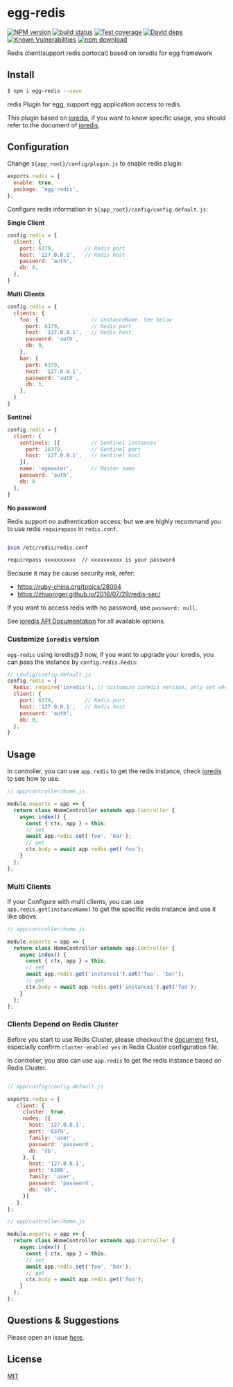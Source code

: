 # egg-redis

[![NPM version][npm-image]][npm-url]
[![build status][travis-image]][travis-url]
[![Test coverage][codecov-image]][codecov-url]
[![David deps][david-image]][david-url]
[![Known Vulnerabilities][snyk-image]][snyk-url]
[![npm download][download-image]][download-url]

[npm-image]: https://img.shields.io/npm/v/egg-redis.svg?style=flat-square
[npm-url]: https://npmjs.org/package/egg-redis
[travis-image]: https://img.shields.io/travis/eggjs/egg-redis.svg?style=flat-square
[travis-url]: https://travis-ci.org/eggjs/egg-redis
[codecov-image]: https://img.shields.io/codecov/c/github/eggjs/egg-redis.svg?style=flat-square
[codecov-url]: https://codecov.io/github/eggjs/egg-redis?branch=master
[david-image]: https://img.shields.io/david/eggjs/egg-redis.svg?style=flat-square
[david-url]: https://david-dm.org/eggjs/egg-redis
[snyk-image]: https://snyk.io/test/npm/egg-redis/badge.svg?style=flat-square
[snyk-url]: https://snyk.io/test/npm/egg-redis
[download-image]: https://img.shields.io/npm/dm/egg-redis.svg?style=flat-square
[download-url]: https://npmjs.org/package/egg-redis

Redis client(support redis portocal) based on ioredis for egg framework

## Install

```bash
$ npm i egg-redis --save
```

redis Plugin for egg, support egg application access to redis.

This plugin based on [ioredis](https://github.com/luin/ioredis), if you want to know specific usage, you should refer to the document of [ioredis](https://github.com/luin/ioredis).

## Configuration

Change `${app_root}/config/plugin.js` to enable redis plugin:

```js
exports.redis = {
  enable: true,
  package: 'egg-redis',
};
```

Configure redis information in `${app_root}/config/config.default.js`:

**Single Client**

```javascript
config.redis = {
  client: {
    port: 6379,          // Redis port
    host: '127.0.0.1',   // Redis host
    password: 'auth',
    db: 0,
  },
}
```

**Multi Clients**

```javascript
config.redis = {
  clients: {
    foo: {                 // instanceName. See below
      port: 6379,          // Redis port
      host: '127.0.0.1',   // Redis host
      password: 'auth',
      db: 0,
    },
    bar: {
      port: 6379,
      host: '127.0.0.1',
      password: 'auth',
      db: 1,
    },
  }
}
```

**Sentinel**

```javascript
config.redis = {
  client: {
    sentinels: [{          // Sentinel instances
      port: 26379,         // Sentinel port  
      host: '127.0.0.1',   // Sentinel host  
    }],
    name: 'mymaster',      // Master name
    password: 'auth',
    db: 0
  },
}
```

**No password**

Redis support no authentication access, but we are highly recommand you to use redis `requirepass` in `redis.conf`.

```bash

$vim /etc/redis/redis.conf

requirepass xxxxxxxxxx  // xxxxxxxxxx is your password

```

Because it may be cause security risk, refer:

- https://ruby-china.org/topics/28094
- https://zhuoroger.github.io/2016/07/29/redis-sec/

If you want to access redis with no password, use `password: null`.

See [ioredis API Documentation](https://github.com/luin/ioredis/blob/master/API.md#new_Redis) for all available options.

### Customize `ioredis` version

`egg-redis` using ioredis@3 now, if you want to upgrade your ioredis, you can pass the instance by `config.redis.Redis`:

```js
// config/config.default.js
config.redis = {
  Redis: require('ioredis'), // customize ioredis version, only set when you needed
  client: {
    port: 6379,          // Redis port
    host: '127.0.0.1',   // Redis host
    password: 'auth',
    db: 0,
  },
}
```

## Usage

In controller, you can use `app.redis` to get the redis instance, check [ioredis](https://github.com/luin/ioredis#basic-usage) to see how to use.

```js
// app/controller/home.js

module.exports = app => {
  return class HomeController extends app.Controller {
    async index() {
      const { ctx, app } = this;
      // set
      await app.redis.set('foo', 'bar');
      // get
      ctx.body = await app.redis.get('foo');
    }
  };
};
```

### Multi Clients

If your Configure with multi clients, you can use `app.redis.get(instanceName)` to get the specific redis instance and use it like above.

```js
// app/controller/home.js

module.exports = app => {
  return class HomeController extends app.Controller {
    async index() {
      const { ctx, app } = this;
      // set
      await app.redis.get('instance1').set('foo', 'bar');
      // get
      ctx.body = await app.redis.get('instance1').get('foo');
    }
  };
};
```


### Clients Depend on Redis Cluster

Before you start to use Redis Cluster, please checkout the [document](https://redis.io/topics/cluster-tutorial) first, especially confirm `cluster-enabled yes` in Redis Cluster configuration file.

In controller, you also can use `app.redis` to get the redis instance based on Redis Cluster.

```js

// app/config/config.default.js

exports.redis = {
   client: {
     cluster: true,
     nodes: [{
       host: '127.0.0.1',
       port: '6379',
       family: 'user',
       password: 'password',
       db: 'db',
     }, {
       host: '127.0.0.1',
       port: '6380',
       family: 'user',
       password: 'password',
       db: 'db',
     }]
   },
};

// app/controller/home.js

module.exports = app => {
  return class HomeController extends app.Controller {
    async index() {
      const { ctx, app } = this;
      // set
      await app.redis.set('foo', 'bar');
      // get
      ctx.body = await app.redis.get('foo');
    }
  };
};
```


## Questions & Suggestions

Please open an issue [here](https://github.com/eggjs/egg/issues).

## License

[MIT](LICENSE)

